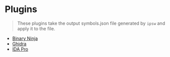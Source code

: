 # Plugins

> These plugins take the output symbols.json file generated by `ipsw` and apply it to the file.

- [Binary Ninja](binja/README.md)
- [Ghidra](ghidra/README.md)
- [IDA Pro](ida/README.md)